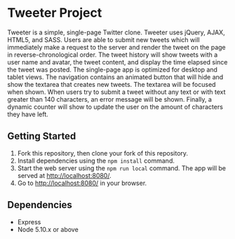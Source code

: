 # Tweeter Project

Tweeter is a simple, single-page Twitter clone. Tweeter uses jQuery, AJAX, HTML5, and SASS. Users are able to submit new tweets which will immediately make a request to the server and render the tweet on the page in reverse-chronological order. The tweet history will show tweets with a user name and avatar, the tweet content, and display the time elapsed since the tweet was posted. The single-page app is optimized for desktop and tablet views. The navigation contains an animated button that will hide and show the textarea that creates new tweets. The textarea will be focused when shown. When users try to submit a tweet without any text or with text greater than 140 characters, an error message will be shown. Finally, a dynamic counter will show to update the user on the amount of characters they have left. 

## Getting Started

1. Fork this repository, then clone your fork of this repository.
2. Install dependencies using the `npm install` command.
3. Start the web server using the `npm run local` command. The app will be served at <http://localhost:8080/>.
4. Go to <http://localhost:8080/> in your browser.

## Dependencies

- Express
- Node 5.10.x or above
